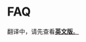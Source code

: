 # FAQ

翻译中，请先查看[**英文版**](https://docs.pancakeswap.finance/products/liquid-staking-integration/how-to-liquid-stake)[。](https://docs.pancakeswap.finance/products/liquid-staking-integration/faq)
